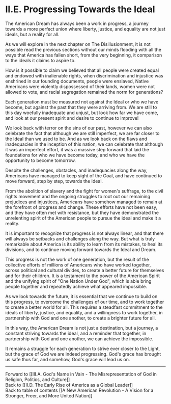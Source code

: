# II.E. Progressing Towards the Ideal

The American Dream has always been a work in progress, a journey towards a more perfect union where liberty, justice, and equality are not just ideals, but a reality for all. 

As we will explore in the next chapter on The Disillusionment, it is not possible read the previous sections without our minds flooding with all the ways that America has fallen short, from the very beginning, it comparison to the ideals it claims to aspire to. 

How is it possible to claim we believed that all people were created equal and endowed with inalienable rights, when discrimination and injustice was enshrined in our founding documents, people were enslaved, Native Americans were violently dispossessed of their lands, women were not allowed to vote, and racial segregation remained the norm for generations? 

Each generation must be measured not against the Ideal or who we have become, but against the past that they were arriving from. We are still to this day woefully inadequate and unjust, but look how far we have come, and look at our present spirit and desire to continue to improve! 

We look back with terror on the sins of our past, however we can also celebrate the fact that although we are still imperfect, we are far closer to the Ideal than we used to be. And as we look back on the flaws and inadequacies in the inception of this nation, we can celebrate that although it was an imperfect effort, it was a massive step forward that laid the foundations for who we have become today, and who we have the opportunity to become tomorrow. 

Despite the challenges, obstacles, and inadequacies along the way, Americans have managed to keep sight of the Goal, and have continued to move forward, step by step, towards the Ideal.

From the abolition of slavery and the fight for women's suffrage, to the civil rights movement and the ongoing struggles to root out our remaining prejudices and injustices, Americans have somehow managed to remain at the forefront of progress and change. These efforts have not been easy, and they have often met with resistance, but they have demonstrated the unrelenting spirit of the American people to pursue the ideal and make it a reality.

It is important to recognize that progress is not always linear, and that there will always be setbacks and challenges along the way. But what is truly remarkable about America is its ability to learn from its mistakes, to heal its divisions, and to continue moving forward towards the Ideal and Dream. 

This progress is not the work of one generation, but the result of the collective efforts of millions of Americans who have worked together, across political and cultural divides, to create a better future for themselves and for their children. It is a testament to the power of the American Spirit and the unifying spirit of "One Nation Under God", which is able bring people together and repeatedly achieve what appeared impossible.

As we look towards the future, it is essential that we continue to build on this progress, to overcome the challenges of our time, and to work together to create a better world for all. This requires a steadfast commitment to the ideals of liberty, justice, and equality, and a willingness to work together, in partnership with God and one another, to create a brighter future for all.

In this way, the American Dream is not just a destination, but a journey, a constant striving towards the ideal, and a reminder that together, in partnership with God and one another, we can achieve the impossible.

It remains a struggle for each generation to strive ever closer to the Light, but the grace of God we are indeed progressing. God's grace has brought us safe thus far, and somehow, God's grace will lead us on. 

___

Forward to [[III.A. God's Name in Vain - The Misrepresentation of God in Religion, Politics, and Culture]]        
Back to [[II.D. The Early Rise of America as a Global Leader]]       
Back to table of contents [[A New American Revolution - A Vision for a Stronger, Freer, and More United Nation]]  